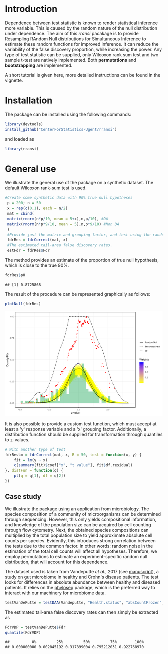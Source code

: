 
Introduction
============

Dependence between test statistic is known to render statistical inference more variable. This is caused by the random nature of the null distribution under dependence. The aim of this *rransi* pacakage is to provide Resampling RAndom Null distributions for Simultaneous Inference to estimate these random functions for improved inference. It can reduce the variability of the false discovery proportion, while increasing the power. Any type of test statistic can be supplied, only Wilcoxon rank sum test and two sample t-test are natively implemented. Both **permutations** and **bootstrapping** are implemented.

A short tutorial is given here, more detailed instructions can be found in the vignette.

Installation
============

The package can be installed using the following commands:

``` r
library(devtools)
install_github("CenterForStatistics-Ugent/rransi")
```

and loaded as

``` r
library(rransi)
```

General use
===========

We illustrate the general use of the package on a synthetic dataset. The default Wilcoxon rank-sum test is used.

``` r
#Create some synthetic data with 90% true null hypotheses
 p = 200; n = 50
 x = rep(c(0,1), each = n/2)
 mat = cbind(
 matrix(rnorm(n*p/10, mean = 5+x),n,p/10), #DA
 matrix(rnorm(n*p*9/10, mean = 5),n,p*9/10) #Non DA
 )
 #Provide just the matrix and grouping factor, and test using the random null
 fdrRes = fdrCorrect(mat, x)
 #The estimated tail-area false discovery rates.
 estFdr = fdrRes$Fdr
```

The method provides an estimate of the proportion of true null hypothesis, which is close to the true 90%.

``` r
fdrRes$p0
```

    ## [1] 0.8725868

The result of the procedure can be represented graphically as follows:

``` r
plotNull(fdrRes)
```

![](README_figs/README-plotNull-1.png)

It is also possible to provide a custom test function, which must accept at least a 'y' response variable and a 'x' grouping factor. Additionally, a distribution function should be supplied for transformation through quantiles to z-values.

``` r
# With another type of test
fdrResLm = fdrCorrect(mat, x, B = 50, test = function(x, y) {
    fit = lm(y ~ x)
    c(summary(fit)$coef["x", "t value"], fit$df.residual)
}, distFun = function(q) {
    pt(q = q[1], df = q[2])
})
```

Case study
----------

We illustrate the package using an application from microbiology. The species composition of a community of microorganisms can be determined through sequencing. However, this only yields compositional information, and knowledge of the population size can be acquired by cell counting through flow cytometry. Next, the obtained species compositions can multiplied by the total population size to yield approximate absolute cell counts per species. Evidently, this introduces strong correlation between the tests due to the common factor. In other words: random noise in the estimation of the total cell counts will affect all hypotheses. Therefore, we employ permutations to estimate an experiment-specific random null distribution, that will account for this dependence.

The dataset used is taken from Vandeputte *et al.*, 2017 (see [manuscript](https://www.ncbi.nlm.nih.gov/pubmed/29143816)), a study on gut microbiome in healthy and Crohn's disease patients. The test looks for differences in absolute abundance between healthy and diseased patients. It relies on the [phyloseq](https://bioconductor.org/packages/release/bioc/html/phyloseq.html) package, which is the preferred way to interact with our machinery for microbiome data.

``` r
testVanDePutte = testDAA(Vandeputte, "Health.status", "absCountFrozen", B = 100L)
```

The estimated tail-area false discovery rates can then simply be extracted as

``` r
FdrVDP = testVanDePutte$Fdr
quantile(FdrVDP)
```

    ##          0%         25%         50%         75%        100% 
    ## 0.000000000 0.002845192 0.317899004 0.795212031 0.922768970
